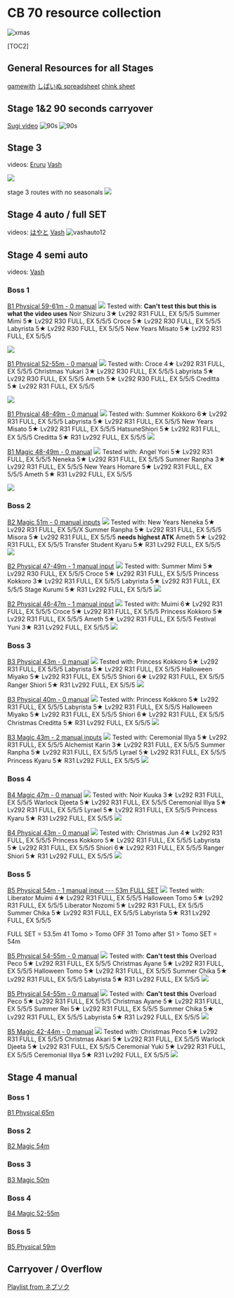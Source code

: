 # CB 70 resource collection
![xmas](https://pbs.twimg.com/media/GCG7tyWasAAlHwJ?format=png&name=900x900)

 [TOC2] 
## General Resources for all Stages
[gamewith](https://gamewith.jp/pricone-re/article/show/431266)
[しばいぬ spreadsheet](https://docs.google.com/spreadsheets/d/1gRC9DSIGWEo4evJT9_SKBvdXo83iRxkRot9zs2mCwvI/edit#gid=790984515)
[chink sheet]() 


## Stage 1&2 90 seconds carryover
[Sugi video](https://www.youtube.com/watch?v=8SE4_8OoPlk)
![90s](https://pbs.twimg.com/media/GCApJ6_bIAAETad?format=jpg&name=large)
![90s](https://pomf2.lain.la/f/2er01mfs.png)

## Stage 3
videos:
[Eruru](https://www.youtube.com/watch?v=XPXzw3PbhOs)
[Vash](https://www.youtube.com/watch?v=_pFcBcz59fc)

![](https://pbs.twimg.com/media/GCAoqWFaAAAHGfE?format=jpg&name=medium)

stage 3 routes with no seasonals
![](https://pbs.twimg.com/media/GCA1hP6bEAAGnSm?format=jpg&name=4096x4096)

## Stage 4 auto / full SET
videos:
[はやと](https://youtu.be/T_v9ORelir0)
[Vash](https://youtu.be/mdRezTBeEK8)
![vashauto12](https://pomf2.lain.la/f/3n85osui.png)

## Stage 4 semi auto
videos:
[Vash](https://youtu.be/DTxB0VVVnTM)

### Boss 1
[B1 Physical 59-61m - 0 manual](https://www.youtube.com/watch?v=fDm3vi7ZN2c)
![](https://pomf2.lain.la/f/2kxlcvrx.jpg)
Tested with: **Can't test this but this is what the video uses**
Noir Shizuru 3★ Lv292 R31 FULL, EX 5/5/5
Summer Mimi 5★ Lv292 R30 FULL, EX 5/5/5
Croce 5★ Lv292 R30 FULL, EX 5/5/5
Labyrista 5★ Lv292 R30 FULL, EX 5/5/5
New Years Misato 5★ Lv292 R31 FULL, EX 5/5/5

![](https://pomf2.lain.la/f/unthqdnd.png)

[B1 Physical 52-55m - 0 manual](https://www.youtube.com/watch?v=i7GbIZUYv5k)
![](https://pomf2.lain.la/f/zpmgdsl.png)
Tested with: 
Croce 4★ Lv292 R31 FULL, EX 5/5/5
Christmas Yukari 3★ Lv292 R30 FULL, EX 5/5/5
Labyrista 5★ Lv292 R30 FULL, EX 5/5/5
Ameth 5★ Lv292 R30 FULL, EX 5/5/5
Creditta 5★ Lv292 R31 FULL, EX 5/5/5

![](https://pomf2.lain.la/f/cj3fs1ar.png)

[B1 Physical 48-49m - 0 manual](https://www.youtube.com/watch?v=5Yzktd6OdJA)
![](https://pomf2.lain.la/f/hqi4nvul.png)
Tested with: 
Summer Kokkoro 6★ Lv292 R31 FULL, EX 5/5/5
Labyrista 5★ Lv292 R31 FULL, EX 5/5/5
New Years Misato 5★ Lv292 R31 FULL, EX 5/5/5
HatsuneShiori 5★ Lv292 R31 FULL, EX 5/5/5
Creditta 5★ R31 Lv292 FULL, EX 5/5/5
![](https://pomf2.lain.la/f/k0ulgig.png)

[B1 Magic 48-49m - 0 manual](https://gamewith.jp/pricone-re/article/show/419093)
![](https://pomf2.lain.la/f/2aispa4o.png)
Tested with: 
Angel Yori 5★ Lv292 R31 FULL, EX 5/5/5
Neneka 5★ Lv292 R31 FULL, EX 5/5/5
Summer Ranpha 3★ Lv292 R31 FULL, EX 5/5/5
New Years Homare 5★ Lv292 R31 FULL, EX 5/5/5
Ameth 5★ R31 Lv292 FULL, EX 5/5/5

![](https://pomf2.lain.la/f/f8i6sg03.png)

### Boss 2
[B2 Magic 51m - 0 manual inputs](https://docs.google.com/spreadsheets/d/1gRC9DSIGWEo4evJT9_SKBvdXo83iRxkRot9zs2mCwvI/edit#gid=1565539494&range=F5:F47)
![](https://pomf2.lain.la/f/s0dpnpe.png)
Tested with: 
New Years Neneka 5★ Lv292 R31 FULL, EX 5/5/X
Summer Ranpha 5★ Lv292 R31 FULL, EX 5/5/5
Misora 5★ Lv292 R31 FULL, EX 5/5/5 **needs highest ATK**
Ameth 5★ Lv292 R31 FULL, EX 5/5/5
Transfer Student Kyaru 5★ R31 Lv292 FULL, EX 5/5/5
![](https://pomf2.lain.la/f/gfxh0ke1.png)

[B2 Physical 47-49m - 1 manual input](https://www.youtube.com/watch?v=BBVuFI2si_A)
![](https://pomf2.lain.la/f/rxrpo8am.png)
Tested with: 
Summer Mimi 5★ Lv292 R30 FULL, EX 5/5/5
Croce 5★ Lv292 R31 FULL, EX 5/5/5
Princess Kokkoro 3★ Lv292 R31 FULL, EX 5/5/5
Labyrista 5★ Lv292 R31 FULL, EX 5/5/5
Stage Kurumi 5★ R31 Lv292 FULL, EX 5/5/5
![](https://pomf2.lain.la/f/ic3rn1c.png)

[B2 Physical 46-47m - 1 manual input](https://gamewith.jp/pricone-re/article/show/364694)
![](https://pomf2.lain.la/f/p7n3v3v.png)
Tested with: 
Muimi 6★ Lv292 R31 FULL, EX 5/5/5
Croce 5★ Lv292 R31 FULL, EX 5/5/5
Princess Kokkoro 5★ Lv292 R31 FULL, EX 5/5/5
Ameth 5★ Lv292 R31 FULL, EX 5/5/5
Festival Yuni 3★ R31 Lv292 FULL, EX 5/5/5
![](https://pomf2.lain.la/f/7ahzc89h.png)


### Boss 3
[B3 Physical 43m - 0 manual](https://youtu.be/hSWHATLZMoU)
![](https://pomf2.lain.la/f/13qj2ftu.png)
Tested with: 
Princess Kokkoro 5★ Lv292 R31 FULL, EX 5/5/5
Labyrista 5★ Lv292 R31 FULL, EX 5/5/5
Halloween Miyako 5★ Lv292 R31 FULL, EX 5/5/5
Shiori 6★ Lv292 R31 FULL, EX 5/5/5
Ranger Shiori 5★ R31 Lv292 FULL, EX 5/5/5
![](https://pomf2.lain.la/f/unrcxlgn.png)

[B3 Physical 40m - 0 manual](https://www.youtube.com/watch?v=aTBxpAYOAtQ)
![](https://pomf2.lain.la/f/9n1j9a0.png)
Tested with: 
Princess Kokkoro 5★ Lv292 R31 FULL, EX 5/5/5
Labyrista 5★ Lv292 R31 FULL, EX 5/5/5
Halloween Miyako 5★ Lv292 R31 FULL, EX 5/5/5
Shiori 6★ Lv292 R31 FULL, EX 5/5/5
Christmas Creditta 5★ R31 Lv292 FULL, EX 5/5/5
![](https://pomf2.lain.la/f/5zgjjovn.png)

[B3 Magic 43m - 2 manual inputs](https://www.youtube.com/watch?v=_ntDgYGUg6s)
![](https://pomf2.lain.la/f/phxxwnnn.png)
Tested with: 
Ceremonial Illya 5★ Lv292 R31 FULL, EX 5/5/5
Alchemist Karin 3★ Lv292 R31 FULL, EX 5/5/5
Summer Ranpha 5★ Lv292 R31 FULL, EX 5/5/5
Lyrael 5★ Lv292 R31 FULL, EX 5/5/5
Princess Kyaru 5★ R31 Lv292 FULL, EX 5/5/5
![](https://pomf2.lain.la/f/73o2j3w.png)

### Boss 4
[B4 Magic 47m - 0 manual](https://www.youtube.com/watch?v=ituyINLqjKQ)
![](https://pomf2.lain.la/f/ay54eg9i.png)
Tested with: 
Noir Kuuka 3★ Lv292 R31 FULL, EX 5/5/5
Warlock Djeeta 5★ Lv292 R31 FULL, EX 5/5/5
Ceremonial Illya 5★ Lv292 R31 FULL, EX 5/5/5
Lyrael 5★ Lv292 R31 FULL, EX 5/5/5
Princess Kyaru 5★ R31 Lv292 FULL, EX 5/5/5
![](https://pomf2.lain.la/f/e5tebf8i.png)

[B4 Physical 43m - 0 manual](https://docs.google.com/spreadsheets/d/1gRC9DSIGWEo4evJT9_SKBvdXo83iRxkRot9zs2mCwvI/edit#gid=1742465964&range=B5:B47)
![](https://pomf2.lain.la/f/p71v2zr.png)
Tested with: 
Christmas Jun 4★ Lv292 R31 FULL, EX 5/5/5
Princess Kokkoro 5★ Lv292 R31 FULL, EX 5/5/5
Labyrista 5★ Lv292 R31 FULL, EX 5/5/5
Shiori 6★ Lv292 R31 FULL, EX 5/5/5
Ranger Shiori 5★ R31 Lv292 FULL, EX 5/5/5
![](https://pomf2.lain.la/f/5d29qvgy.png)

### Boss 5
[B5 Physical 54m - 1 manual input --- 53m FULL SET](https://docs.google.com/spreadsheets/d/1gRC9DSIGWEo4evJT9_SKBvdXo83iRxkRot9zs2mCwvI/edit#gid=2111905137&range=D5:D22)
![](https://pomf2.lain.la/f/wmj1o9n9.png)
Tested with: 
Liberator Muimi 4★ Lv292 R31 FULL, EX 5/5/5
Halloween Tomo 5★ Lv292 R31 FULL, EX 5/5/5
Liberator Nozomi 5★ Lv292 R31 FULL, EX 5/5/5
Summer Chika 5★ Lv292 R31 FULL, EX 5/5/5
Labyrista 5★ R31 Lv292 FULL, EX 5/5/5

FULL SET = 53.5m
41 Tomo > Tomo OFF
31 Tomo after S1 > Tomo SET = 54m

[B5 Physical 54-55m - 0 manual](https://www.youtube.com/watch?v=Uo9YQ2ot1L4)
![](https://pomf2.lain.la/f/mveswd22.png)
Tested with: **Can't test this**
Overload Peco 5★ Lv292 R31 FULL, EX 5/5/5
Christmas Ayane 5★ Lv292 R31 FULL, EX 5/5/5
Halloween Tomo 5★ Lv292 R31 FULL, EX 5/5/5
Summer Chika 5★ Lv292 R31 FULL, EX 5/5/5
Labyrista 5★ R31 Lv292 FULL, EX 5/5/5
![](https://pomf2.lain.la/f/l4emaeq5.png)


[B5 Physical 54-55m - 0 manual](https://www.youtube.com/watch?v=PH9hOPsla8k)
![](https://pomf2.lain.la/f/wxbitgi8.png)
Tested with: **Can't test this**
Overload Peco 5★ Lv292 R31 FULL, EX 5/5/5
Christmas Ayane 5★ Lv292 R31 FULL, EX 5/5/5
Summer Rei 5★ Lv292 R31 FULL, EX 5/5/5
Summer Chika 5★ Lv292 R31 FULL, EX 5/5/5
Labyrista 5★ R31 Lv292 FULL, EX 5/5/5
![](https://pomf2.lain.la/f/y1utkwiu.png)


[B5 Magic 42-44m - 0 manual](https://www.youtube.com/watch?v=qfaWpsntbJ4)
![](https://pomf2.lain.la/f/8ctesop.png)
Tested with: 
Christmas Peco 5★ Lv292 R31 FULL, EX 5/5/5
Christmas Akari 5★ Lv292 R31 FULL, EX 5/5/5
Warlock Djeeta 5★ Lv292 R31 FULL, EX 5/5/5
Ceremonial Yuki 5★ Lv292 R31 FULL, EX 5/5/5
Ceremonial Illya 5★ R31 Lv292 FULL, EX 5/5/5
![](https://pomf2.lain.la/f/uq8epimd.png)

## Stage 4 manual
### Boss 1
[B1 Physical 65m](https://www.youtube.com/watch?v=ptLyQFYr3ak)

### Boss 2
[B2 Magic 54m](https://www.youtube.com/watch?v=Fh45vLCkkxo)

### Boss 3
[B3 Magic 50m](https://www.youtube.com/watch?v=fXg_kcE4lxY)

### Boss 4
[B4 Magic 52-55m](https://www.youtube.com/watch?v=wTlA3W3cJsQ)

### Boss 5
[B5 Physical 59m](https://www.youtube.com/watch?v=V3l6QSTJV5w)
## Carryover / Overflow
[Playlist from ネブソク](https://www.youtube.com/playlist?list=PLZmWQnJpjP3UXghaVh8bCRnUpZinU7JFm)